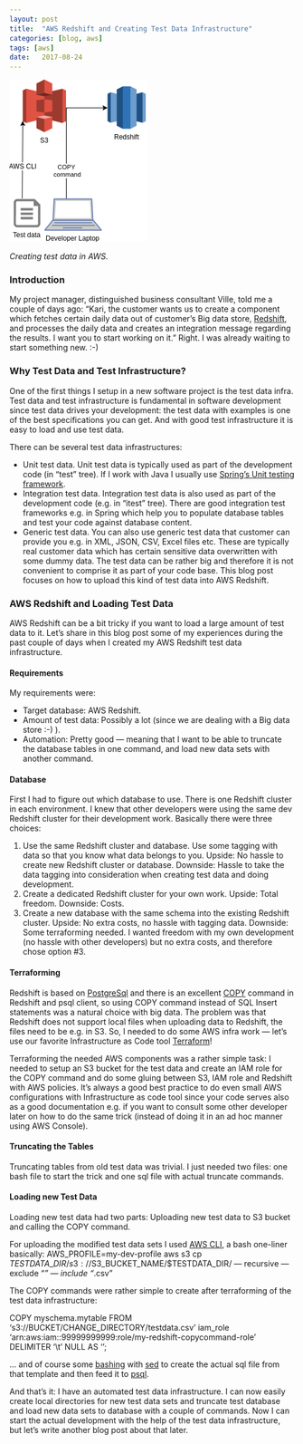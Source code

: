 ```yaml
---
layout:	post
title:	"AWS Redshift and Creating Test Data Infrastructure"
categories: [blog, aws]
tags: [aws]
date:	2017-08-24
---
```


![](/img/2017-08-24-aws-redshift-and-creating-test-data-infrastructure_img_1.png)

*Creating test data in AWS.*

### Introduction

My project manager, distinguished business consultant Ville, told me a couple of days ago: “Kari, the customer wants us to create a component which fetches certain daily data out of customer’s Big data store, [Redshift](https://aws.amazon.com/documentation/redshift/), and processes the daily data and creates an integration message regarding the results. I want you to start working on it.” Right. I was already waiting to start something new. :-)

### Why Test Data and Test Infrastructure?

One of the first things I setup in a new software project is the test data infra. Test data and test infrastructure is fundamental in software development since test data drives your development: the test data with examples is one of the best specifications you can get. And with good test infrastructure it is easy to load and use test data.

There can be several test data infrastructures:

* Unit test data. Unit test data is typically used as part of the development code (in “test” tree). If I work with Java I usually use [Spring’s Unit testing framework](https://docs.spring.io/spring-framework/docs/current/spring-framework-reference/html/unit-testing.html).
* Integration test data. Integration test data is also used as part of the development code (e.g. in “itest” tree). There are good integration test frameworks e.g. in Spring which help you to populate database tables and test your code against database content.
* Generic test data. You can also use generic test data that customer can provide you e.g. in XML, JSON, CSV, Excel files etc. These are typically real customer data which has certain sensitive data overwritten with some dummy data. The test data can be rather big and therefore it is not convenient to comprise it as part of your code base. This blog post focuses on how to upload this kind of test data into AWS Redshift.
### AWS Redshift and Loading Test Data

AWS Redshift can be a bit tricky if you want to load a large amount of test data to it. Let’s share in this blog post some of my experiences during the past couple of days when I created my AWS Redshift test data infrastructure.

#### Requirements

My requirements were:

* Target database: AWS Redshift.
* Amount of test data: Possibly a lot (since we are dealing with a Big data store :-) ).
* Automation: Pretty good — meaning that I want to be able to truncate the database tables in one command, and load new data sets with another command.
#### Database

First I had to figure out which database to use. There is one Redshift cluster in each environment. I knew that other developers were using the same dev Redshift cluster for their development work. Basically there were three choices:

1. Use the same Redshift cluster and database. Use some tagging with data so that you know what data belongs to you. Upside: No hassle to create new Redshift cluster or database. Downside: Hassle to take the data tagging into consideration when creating test data and doing development.
2. Create a dedicated Redshift cluster for your own work. Upside: Total freedom. Downside: Costs.
3. Create a new database with the same schema into the existing Redshift cluster. Upside: No extra costs, no hassle with tagging data. Downside: Some terraforming needed.
I wanted freedom with my own development (no hassle with other developers) but no extra costs, and therefore chose option #3.

#### Terraforming

Redshift is based on [PostgreSql](https://www.postgresql.org/) and there is an excellent [COPY](http://docs.aws.amazon.com/redshift/latest/dg/r_COPY.html) command in Redshift and psql client, so using COPY command instead of SQL Insert statements was a natural choice with big data. The problem was that Redshift does not support local files when uploading data to Redshift, the files need to be e.g. in S3. So, I needed to do some AWS infra work — let’s use our favorite Infrastructure as Code tool [Terraform](https://www.terraform.io/)!

Terraforming the needed AWS components was a rather simple task: I needed to setup an S3 bucket for the test data and create an IAM role for the COPY command and do some gluing between S3, IAM role and Redshift with AWS policies. It’s always a good best practice to do even small AWS configurations with Infrastructure as code tool since your code serves also as a good documentation e.g. if you want to consult some other developer later on how to do the same trick (instead of doing it in an ad hoc manner using AWS Console).

#### Truncating the Tables

Truncating tables from old test data was trivial. I just needed two files: one bash file to start the trick and one sql file with actual truncate commands.

#### Loading new Test Data

Loading new test data had two parts: Uploading new test data to S3 bucket and calling the COPY command.

For uploading the modified test data sets I used [AWS CLI](https://aws.amazon.com/cli/), a bash one-liner basically: AWS\_PROFILE=my-dev-profile aws s3 cp $TESTDATA\_DIR/ s3://$S3\_BUCKET\_NAME/$TESTDATA\_DIR/ — recursive — exclude “*” — include “*.csv”

The COPY commands were rather simple to create after terraforming of the test data infrastructure:

COPY myschema.mytable FROM ‘s3://BUCKET/CHANGE\_DIRECTORY/testdata.csv’ iam\_role ‘arn:aws:iam::99999999999:role/my-redshift-copycommand-role’ DELIMITER ‘\t’ NULL AS ‘<null>’;

… and of course some [bashing](https://en.wikipedia.org/wiki/Bash_%28Unix_shell%29) with [sed](https://en.wikipedia.org/wiki/Sed) to create the actual sql file from that template and then feed it to [psql](http://postgresguide.com/utilities/psql.html).

And that’s it: I have an automated test data infrastructure. I can now easily create local directories for new test data sets and truncate test database and load new data sets to database with a couple of commands. Now I can start the actual development with the help of the test data infrastructure, but let’s write another blog post about that later.

  
